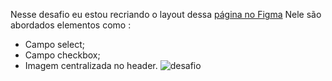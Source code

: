 Nesse desafio eu estou recriando o layout dessa [página no Figma]([https://www.genome.gov/](https://www.figma.com/file/hELVPrtuqd8Qg0kcvqdH8Q/Stage-03---Formul%C3%A1rio-avan%C3%A7ado-(Copy)?type=design&mode=design)https://www.figma.com/file/hELVPrtuqd8Qg0kcvqdH8Q/Stage-03---Formul%C3%A1rio-avan%C3%A7ado-(Copy)?type=design&mode=design)
Nele são abordados elementos como :
- Campo select;
- Campo checkbox;
- Imagem centralizada no header.
![desafio](https://i.imgur.com/nTQp7UP.png)
